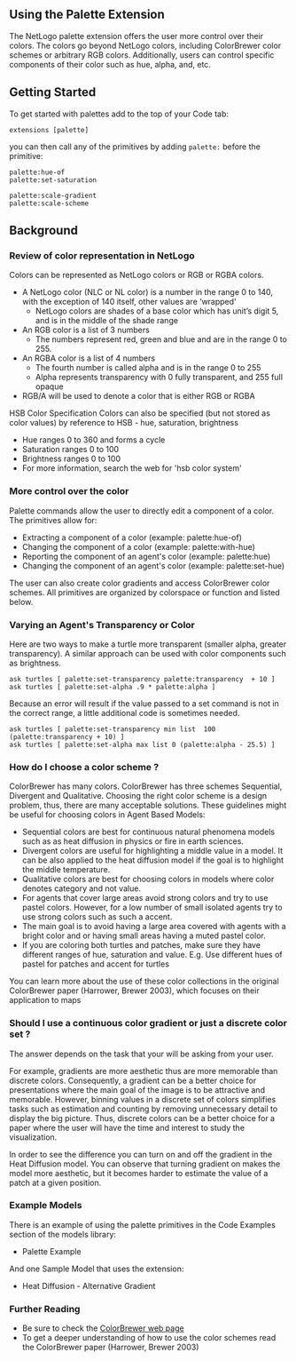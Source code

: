 ## Using the Palette Extension

The NetLogo palette extension offers the user more control over their colors. The colors go beyond NetLogo colors, including ColorBrewer color schemes or arbitrary RGB colors. Additionally, users can control specific components of their color such as hue, alpha, and, etc.

## Getting Started

To get started with palettes add to the top of your Code tab:

```
extensions [palette]
```

you can then call any of the primitives by adding `palette:` before the primitive:

```
palette:hue-of
palette:set-saturation

palette:scale-gradient
palette:scale-scheme
```

## Background
### Review of color representation in NetLogo

Colors can be represented as NetLogo colors or RGB or RGBA colors.

*	A NetLogo color (NLC or NL color) is a number in the range 0 to 140, with the exception of 140 itself, other values are ‘wrapped'
    - NetLogo colors are shades of a base color which has unit’s digit 5, and is in the middle of the shade range
* An RGB color is a list of 3 numbers
    - The numbers represent red, green and blue and are in the range 0 to 255.
* An RGBA color is a list of 4 numbers
    - The fourth number is called alpha and is in the range 0 to 255
    - Alpha represents transparency with 0 fully transparent, and 255 full opaque
* RGB/A will be used to denote a color that is either RGB or RGBA

HSB Color Specification
Colors can also be specified (but not stored as color values) by reference to HSB - hue, saturation, brightness

* Hue ranges 0 to 360 and forms a cycle
* Saturation ranges 0 to 100
* Brightness ranges 0 to 100
* For more information, search the web for 'hsb color system'

### More control over the color

Palette commands allow the user to directly edit a component of a color. The primitives allow for:

 * Extracting a component of a color          (example: palette:hue-of)
 * Changing the component of a color            (example: palette:with-hue)
 * Reporting the component of an agent's color  (example: palette:hue)
 * Changing the component of an agent's color   (example: palette:set-hue)

The user can also create color gradients and access ColorBrewer color schemes. All primitives are organized by colorspace or function and listed below.

### Varying an Agent's Transparency or Color

Here are two ways to make a turtle more transparent (smaller alpha, greater transparency).
A similar approach can be used with color components such as brightness.

```
ask turtles [ palette:set-transparency palette:transparency  + 10 ]
ask turtles [ palette:set-alpha .9 * palette:alpha ]
```
Because an error will result if the value passed to a set command is not in the correct range, a little additional code is sometimes needed.
```
ask turtles [ palette:set-transparency min list  100 (palette:transparency + 10) ]
ask turtles [ palette:set-alpha max list 0 (palette:alpha - 25.5) ]
```
### How do I choose a color scheme ?

ColorBrewer has many colors. ColorBrewer has three schemes Sequential, Divergent and Qualitative.  Choosing the right color scheme is a design problem, thus, there are many acceptable solutions. These guidelines might be useful for choosing colors in Agent Based Models:

* Sequential colors are best for continuous natural phenomena models such as as heat diffusion in physics or fire in earth sciences.
* Divergent colors are useful for highlighting a middle value in a model. It can be also applied to the heat diffusion model if the goal is to highlight the middle temperature.
* Qualitative colors are best for choosing colors in models where color denotes category and not value.
* For agents that cover large areas avoid strong colors and try to use pastel colors. However, for a low number of small isolated agents try to use strong colors such as such a accent.
* The main goal is to avoid having a large area covered with agents with a bright color and or having small areas having a muted pastel color.
* If you are coloring both turtles and patches, make sure they have different ranges of hue, saturation and value. E.g. Use different hues of pastel for patches and accent for turtles

You can learn more about the use of these color collections in the original ColorBrewer paper (Harrower, Brewer 2003), which focuses on their application to maps

### Should I use a continuous color gradient or just a discrete color set ?

 The answer depends on the task that your will be asking from your user.

 For example, gradients are more aesthetic thus are more memorable than discrete colors. Consequently, a gradient can be a better choice for presentations where the main goal of the image is to be attractive and memorable. However, binning values in a discrete set of colors simplifies tasks such as estimation and counting by removing unnecessary detail to display the big picture. Thus, discrete colors can be a better choice for a paper where the user will have the time and interest to study the visualization.

 In order to see the difference you can turn on and off the gradient in the Heat Diffusion model. You can observe that turning gradient on makes the model more aesthetic, but it becomes harder to estimate the value of a patch at a given position.

### Example Models

There is an example of using the palette primitives in the Code Examples section of the models library:

* Palette Example

And one Sample Model that uses the extension:

* Heat Diffusion - Alternative Gradient

### Further Reading

* Be sure to check the [ColorBrewer web page](http://colorbrewer2.org/)
* To get a deeper understanding of how to use the color schemes read the ColorBrewer paper (Harrower, Brewer 2003)
